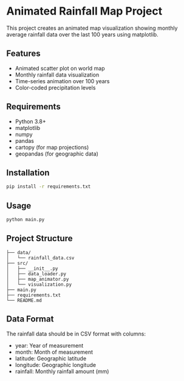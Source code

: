 # Animated Rainfall Map Project

This project creates an animated map visualization showing monthly average rainfall data over the last 100 years using matplotlib.

## Features

- Animated scatter plot on world map
- Monthly rainfall data visualization
- Time-series animation over 100 years
- Color-coded precipitation levels

## Requirements

- Python 3.8+
- matplotlib
- numpy
- pandas
- cartopy (for map projections)
- geopandas (for geographic data)

## Installation

```bash
pip install -r requirements.txt
```

## Usage

```bash
python main.py
```

## Project Structure

```
├── data/
│   └── rainfall_data.csv
├── src/
│   ├── __init__.py
│   ├── data_loader.py
│   ├── map_animator.py
│   └── visualization.py
├── main.py
├── requirements.txt
└── README.md
```

## Data Format

The rainfall data should be in CSV format with columns:
- year: Year of measurement
- month: Month of measurement
- latitude: Geographic latitude
- longitude: Geographic longitude
- rainfall: Monthly rainfall amount (mm)
